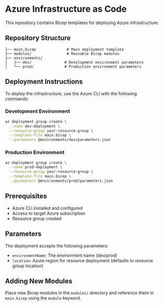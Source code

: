 # Azure Infrastructure as Code

This repository contains Bicep templates for deploying Azure infrastructure.

## Repository Structure

```
├── main.bicep              # Main deployment template
├── modules/                # Reusable Bicep modules
├── environments/          
│   ├── dev/               # Development environment parameters
│   └── prod/              # Production environment parameters
```

## Deployment Instructions

To deploy the infrastructure, use the Azure CLI with the following commands:

### Development Environment

```bash
az deployment group create \
  --name dev-deployment \
  --resource-group your-resource-group \
  --template-file main.bicep \
  --parameters @environments/dev/parameters.json
```

### Production Environment

```bash
az deployment group create \
  --name prod-deployment \
  --resource-group your-resource-group \
  --template-file main.bicep \
  --parameters @environments/prod/parameters.json
```

## Prerequisites

- Azure CLI installed and configured
- Access to target Azure subscription
- Resource group created

## Parameters

The deployment accepts the following parameters:

- `environmentName`: The environment name (dev/prod)
- `location`: Azure region for resource deployment (defaults to resource group location)

## Adding New Modules

Place new Bicep modules in the `modules/` directory and reference them in `main.bicep` using the `module` keyword.